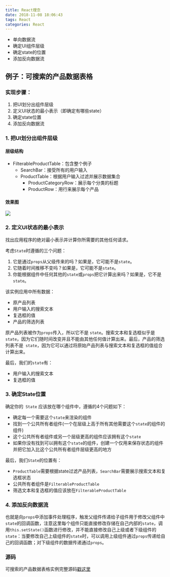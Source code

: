 ```yaml
---
title: React理念
date: 2018-11-08 18:06:43
tags: React
categories: React
---
```


- 单向数据流
- 确定UI组件层级
- 确定state的位置
- 添加反向数据流

## 例子：可搜索的产品数据表格

### 实现步骤：

1. 把UI划分出组件层级
2. 定义UI状态的最小表示（即确定有哪些state）
3. 确定state位置
4. 添加反向数据流



### 1. 把UI划分出组件层级

#### 层级结构

- FilterableProductTable：包含整个例子
  - SearchBar：接受所有的用户输入
  - ProductTable：根据用户输入过滤并展示数据集合
    - ProductCategoryRow：展示每个分类的标题
    - ProductRow：用行来展示每个产品



#### 效果图

![](https://ws1.sinaimg.cn/large/006tNbRwgy1fwyjcj6ip8j30ig0l0adg.jpg)

### 2. 定义UI状态的最小表示

找出应用程序的绝对最小表示并计算你所需要的其他任何请求。

考虑`State`时遵循的三个问题：

1. 它是通过`props`从父级传来的吗？如果是，它可能不是`state`。
2. 它随着时间推移不变吗？如果是，它可能不是`state`。
3. 你能根据组件中任何其他的`state`或`props`把它计算出来吗？如果是，它不是`state`。

该实例应用中所有数据：

- 原产品列表
- 用户输入的搜索文本
- 复选框的值
- 产品的筛选列表

原产品列表被作为` props `传入，所以它不是 `state`。搜索文本和复选框似乎是 `state`，因为它们随时间改变并且不能由其他任何值计算出来。最后，产品的筛选列表不是` state`，因为它可以通过将原始产品列表与搜索文本和复选框的值组合计算出来。

最后，我们的`state`有：

- 用户输入的搜索文本
- 复选框的值

### 3. 确定State位置

确定你的` State` 应该放在哪个组件中，遵循的4个问题如下：

- 确定每一个需要这个`state`来渲染的组件
- 找到一个公共所有者组件(一个在层级上高于所有其他需要这个`state`的组件的组件)
- 这个公共所有者组件或另一个层级更高的组件应该拥有这个`state`
- 如果你没有找到可以拥有这个`state`的组件，创建一个仅用来保存状态的组件并把它加入比这个公共所有者组件层级更高的地方

最后，我们`State`的位置有：

- `ProductTable`需要根据state过滤产品列表，`SearchBar`需要展示搜索文本和复选框状态
- 公共所有者组件是`FilterableProductTable`
- 筛选文本和复选框的值应该放在`FilterableProductTable`

### 4. 添加反向数据流

也就是向`props`中添加事件处理程序，触发父组件传递给子组件用于修改父组件中`state`的回调函数，注意这里每个组件只能直接修改存储在自己内部的`state`，调用`this.setState()`函数进行修改，并不能直接修改自己上级或者下级组件的`state`：当要修改自己上级组件的`state`时，可以调用上级组件通过`props`传递给自己的回调函数；对下级组件的数据传递通过`props`。



### 源码

可搜索的产品数据表格实例完整源码[戳这里](https://github.com/Evey-huang/ReactDemo/blob/master/demo/SearchableForm.html)
